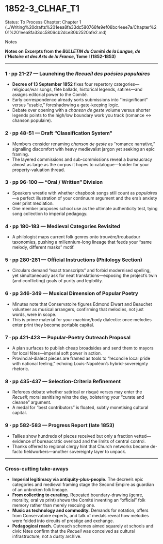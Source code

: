 # 1852-3_CLHAF_T1

Status: To Process
Chapter: Chapter 1  (../Writing%20drafts%201eea8fa33dc580768fe9ef08bc4eee7a/Chapter%201%201eea8fa33dc5806cb2dce30b2520afe2.md)

Notes

**Notes on Excerpts from the *BULLETIN du Comité de la Langue, de l’Histoire et des Arts de la France*, Tome I (1852-1853)**

---

### 1 · pp 21-27 — Launching the *Recueil des poésies populaires*

- **Decree of 13 September 1852** fixes four repertory categories—religious/war songs, fête ballads, historical legends, satires—and assigns editorial power to the Comité.
- Early correspondence already sorts submissions into “insignificant” versus “usable,” foreshadowing a gate-keeping logic.
- Debate over opening with a *chanson de geste* volume versus shorter legends points to the high/low boundary work you track (romance ↔ chanson populaire).

### 2 · pp 48-51 — Draft “Classification System”

- Members consider renaming *chanson de geste* as “romance narrative,” signalling discomfort with heavy medievalist jargon yet seeking an epic framing.
- The layered commissions and sub-commissions reveal a bureaucracy almost as large as the corpus it hopes to catalogue—fodder for your property-valuation thread.

### 3 · pp 96-100 — “Oral / Written” Division

- Speakers wrestle with whether chapbook songs still count as *populaires*—a perfect illustration of your continuum argument and the era’s anxiety over print mediation.
- One member proposes school use as the ultimate authenticity test, tying song collection to imperial pedagogy.

### 4 · pp 180-183 — Medieval Categories Revisited

- A philologist maps current folk genres onto trouvère/troubadour taxonomies, pushing a millennium-long lineage that feeds your “same melody, different masks” motif.

### 5 · pp 280-281 — Official Instructions (Philology Section)

- Circulars demand “exact transcripts” and forbid modernised spelling, yet simultaneously ask for neat translations—exposing the project’s twin (and conflicting) goals of purity and legibility.

### 6 · pp 346-349 — Musical Dimension of Popular Poetry

- Minutes note that Conservatoire figures Edmond Elwart and Beauchet volunteer as musical arrangers, confirming that melodies, not just words, were in scope.
- This is prime material for your machine/body dialectic: once melodies enter print they become portable capital.

### 7 · pp 421-423 — Popular-Poetry Outreach Proposal

- A plan surfaces to publish cheap broadsides and send them to mayors for local fêtes—imperial soft power in action.
- Provincial-dialect pieces are framed as tools to “reconcile local pride with national feeling,” echoing Louis-Napoléon’s hybrid-sovereignty rhetoric.

### 8 · pp 435-437 — Selection-Criteria Refinement

- Referees debate whether satirical or risqué verses may enter the *Recueil*; moral sanitising wins the day, bolstering your “curate and cleanse” argument.
- A medal for “best contributors” is floated, subtly monetising cultural capital.

### 9 · pp 582-583 — Progress Report (late 1853)

- Tallies show hundreds of pieces received but only a fraction vetted—evidence of bureaucratic overload and the limits of central control.
- Thanks offered to regional clergy hint that Church networks became de-facto fieldworkers—another sovereignty layer to unpack.

---

### Cross-cutting take-aways

- **Imperial legitimacy via antiquity-plus-people.** The decree’s epic categories and medieval framing stage the Second Empire as guardian of an unbroken folk lineage.
- **From collecting to curating.** Repeated boundary-drawing (genre, morality, oral vs print) shows the Comité inventing an “official” folk memory rather than merely rescuing one.
- **Music as technology and commodity.** Demands for notation, offers from Conservatoire experts, and talk of medals reveal how melodies were folded into circuits of prestige and exchange.
- **Pedagogical reach.** Outreach schemes aimed squarely at schools and civic fêtes confirm that the *Recueil* was conceived as cultural infrastructure, not a dusty archive.